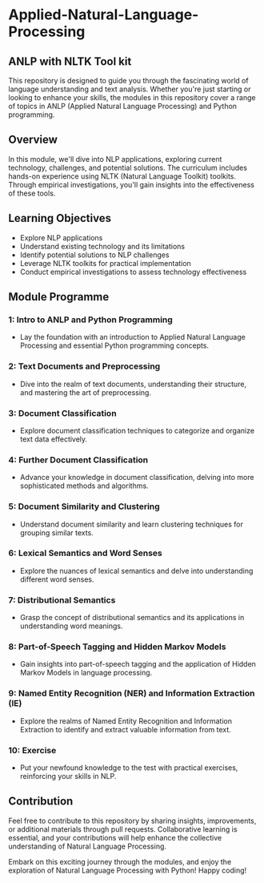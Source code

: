 # Applied-Natural-Language-Processing
## ANLP with NLTK Tool kit
This repository is designed to guide you through the fascinating world of language understanding and text analysis. Whether you're just starting or looking to enhance your skills, the modules in this repository cover a range of topics in ANLP (Applied Natural Language Processing) and Python programming.

## Overview

In this module, we'll dive into NLP applications, exploring current technology, challenges, and potential solutions. The curriculum includes hands-on experience using NLTK (Natural Language Toolkit) toolkits. Through empirical investigations, you'll gain insights into the effectiveness of these tools.

## Learning Objectives

- Explore NLP applications
- Understand existing technology and its limitations
- Identify potential solutions to NLP challenges
- Leverage NLTK toolkits for practical implementation
- Conduct empirical investigations to assess technology effectiveness
  
## Module Programme

### 1: Intro to ANLP and Python Programming
- Lay the foundation with an introduction to Applied Natural Language Processing and essential Python programming concepts.

### 2: Text Documents and Preprocessing
- Dive into the realm of text documents, understanding their structure, and mastering the art of preprocessing.

### 3: Document Classification
- Explore document classification techniques to categorize and organize text data effectively.

### 4: Further Document Classification
- Advance your knowledge in document classification, delving into more sophisticated methods and algorithms.

### 5: Document Similarity and Clustering
- Understand document similarity and learn clustering techniques for grouping similar texts.

### 6: Lexical Semantics and Word Senses
- Explore the nuances of lexical semantics and delve into understanding different word senses.

### 7: Distributional Semantics
- Grasp the concept of distributional semantics and its applications in understanding word meanings.

### 8: Part-of-Speech Tagging and Hidden Markov Models
- Gain insights into part-of-speech tagging and the application of Hidden Markov Models in language processing.

### 9: Named Entity Recognition (NER) and Information Extraction (IE)
- Explore the realms of Named Entity Recognition and Information Extraction to identify and extract valuable information from text.

### 10: Exercise
- Put your newfound knowledge to the test with practical exercises, reinforcing your skills in NLP.

## Contribution

Feel free to contribute to this repository by sharing insights, improvements, or additional materials through pull requests. Collaborative learning is essential, and your contributions will help enhance the collective understanding of Natural Language Processing.

Embark on this exciting journey through the modules, and enjoy the exploration of Natural Language Processing with Python! Happy coding!
